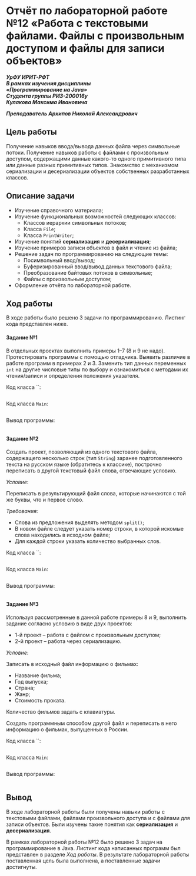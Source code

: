# Отчёт по лабораторной работе №12 «Работа с текстовыми файлами. Файлы с произвольным доступом и файлы для записи объектов»

***УрФУ ИРИТ-РФТ  
В рамках изучения дисциплины  
«Программирование на Java»  
Студента группы РИЗ-200016у  
Кулакова Максима Ивановича***

***Преподаватель Архипов Николай Александрович***

## Цель работы
Получение навыков ввода/вывода данных файла через
символьные потоки. Получение навыков работы с файлами с
произвольным доступом, содержащими данные какого-то одного
примитивного типа или данные разных примитивных типов. Знакомство
с механизмом сериализации и десериализации объектов собственных
разработанных классов.

## Описание задачи
- Изучение справочного материала;
- Изучение функциональных возможностей следующих классов:
    - Классов иерархии символьных потоков;
    - Класса `File`;
    - Класса `PrintWriter`;
- Изучение понятий **сериализация** и **десериализация**;
- Изучение примеров записи объектов в файл и чтение из файла;
- Решение задач по программированию на следующие темы:
    - Посимвольный ввод/вывод;
    - Буферизированный ввод/вывод данных текстового файла;
    - Преобразование байтовых потоков в символьные;
    - Файлы с произвольным доступом;
- Оформление отчёта по лабораторной работе.

## Ход работы
В ходе работы было решено 3 задачи по программированию. Листинг кода
представлен ниже.

#### Задание №1
В отдельных проектах выполнить примеры 1–7 (8 и 9
не надо). Протестировать программы с помощью отладчика. Выявить
различие в работе программ в примерах 2 и 3. Заменить тип данных
переменных `int` на другие числовые типы по выбору и ознакомиться с
методами их чтения/записи и определения положения указателя.

Код класса ``:
```java

```

Код класса `Main`:
```java

```

Вывод программы:
```text

```

#### Задание №2
Создать проект, позволяющий из одного текстового
файла, содержащего несколько строк (тип `String`) заранее
подготовленного текста на русском языке (обратитесь к классике),
построчно переписать в другой текстовый файл слова, отвечающие
условию.

*Условие*:

Переписать в результирующий файл слова, которые начинаются с той же
буквы, что и первое слово.

*Требования*:
- Слова из предложения выделять методом `split()`;
- В новом файле следует указать номер строки, в которой искомые
слова находились в исходном файле;
- Для каждой строки указать количество выбранных слов.

Код класса ``:
```java

```

Код класса `Main`:
```java

```

Вывод программы:
```text

```

#### Задание №3
Используя рассмотренные в данной работе примеры 8 и 9, 
выполнить задание согласно условию в виде двух проектов:

- 1-й проект – работа с файлом с произвольным доступом;
- 2-й проект – работа через сериализацию.

*Условие*:

Записать в исходный файл информацию о фильмах:
- Название фильма;
- Год выпуска;
- Страна;
- Жанр;
- Стоимость проката.

Количество фильмов задать с клавиатуры.

Создать программным способом другой файл и переписать в него
информацию о фильмах, выпущенных в России.


Код класса ``:
```java

```

Код класса `Main`:
```java

```

Вывод программы:
```text

```

## Вывод
В ходе лабораторной работы были получены навыки работы с текстовыми файлами, 
файлами произвольного доступа и с файлами для записи объектов. Были
изучены такие понятия как **сериализация** и **десериализация**.

В рамках лабораторной работы №12 было решено 3 задач на программирование в Java.
Листинг кода написанных программ был представлен в разделе *Ход работы*.
В результате лабораторной работы поставленная цель была выполнена, а поставленные
задачи достигнуты.